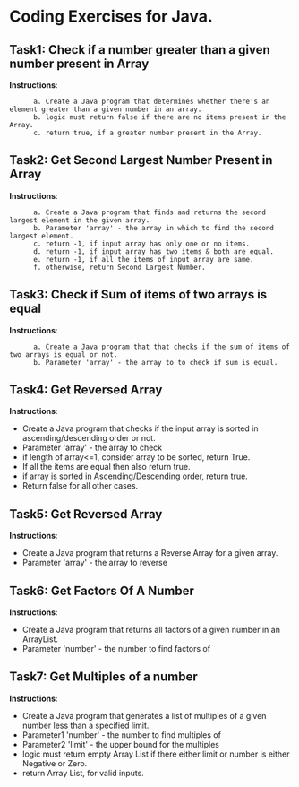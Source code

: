 # Coding Exercises for Java.

## Task1: Check if a number greater than a given number present in Array
**Instructions**:

          a. Create a Java program that determines whether there's an element greater than a given number in an array.
          b. logic must return false if there are no items present in the Array.
          c. return true, if a greater number present in the Array. 

## Task2: Get Second Largest Number Present in Array
**Instructions**:

          a. Create a Java program that finds and returns the second largest element in the given array.
          b. Parameter 'array' - the array in which to find the second largest element.
          c. return -1, if input array has only one or no items.
          d. return -1, if input array has two items & both are equal.
          e. return -1, if all the items of input array are same.
          f. otherwise, return Second Largest Number.

## Task3: Check if Sum of items of two arrays is equal
**Instructions**:

          a. Create a Java program that that checks if the sum of items of two arrays is equal or not.
          b. Parameter 'array' - the array to to check if sum is equal.

## Task4: Get Reversed Array
**Instructions**:
* Create a Java program that checks if the input array is sorted in ascending/descending order or not.
* Parameter 'array' - the array to check
* if length of array<=1, consider array to be sorted, return True.
* If all the items are equal then also return true.
* if array is sorted in Ascending/Descending order, return true.
* Return false for all other cases.

## Task5: Get Reversed Array
**Instructions**:
* Create a Java program that returns a Reverse Array for a given array.
* Parameter 'array' - the array to reverse

## Task6: Get Factors Of A Number
**Instructions**:
* Create a Java program that returns all factors of a given number in an ArrayList.
* Parameter 'number' - the number to find factors of

## Task7: Get Multiples of a number
**Instructions**:
* Create a Java program that generates a list of multiples of a given number less than a specified limit.
* Parameter1 'number' - the number to find multiples of
* Parameter2 'limit'  - the upper bound for the multiples
* logic must return empty Array List if there either limit or number is either Negative or Zero.
* return Array List, for valid inputs. 
